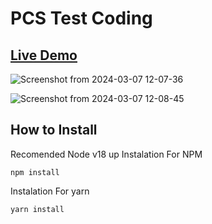 # PCS Test Coding

## [Live Demo](https://pcs-fe-test.netlify.app/)

![Screenshot from 2024-03-07 12-07-36](https://github.com/wawanneutron/pcs-frontend-test/assets/60416437/4f7104e9-1e1f-4794-a7ec-7830e4a5e51d)

![Screenshot from 2024-03-07 12-08-45](https://github.com/wawanneutron/pcs-frontend-test/assets/60416437/00b3b2ca-188c-4589-8fe7-8102fe08721e)

## How to Install

Recomended Node v18 up
Instalation For NPM

```
npm install
```

Instalation For yarn

```
yarn install
```
